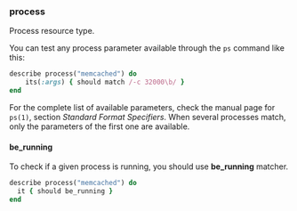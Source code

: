 ### <a name="process">process</a>

Process resource type.

You can test any process parameter available through the `ps` command like this:

```ruby
describe process("memcached") do
    its(:args) { should match /-c 32000\b/ }
end
```

For the complete list of available parameters, check the manual page
for `ps(1)`, section _Standard Format Specifiers_. When several
processes match, only the parameters of the first one are available.

#### be_running

To check if a given process is running, you should use **be_running** matcher.

```ruby
describe process("memcached") do
  it { should be_running }
end
```
